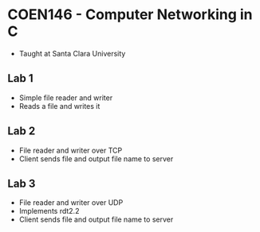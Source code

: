 # COEN146 - Computer Networking in C
* Taught at Santa Clara University

## Lab 1
* Simple file reader and writer
* Reads a file and writes it

## Lab 2 
* File reader and writer over TCP
* Client sends file and output file name to server

## Lab 3
* File reader and writer over UDP
* Implements rdt2.2
* Client sends file and output file name to server